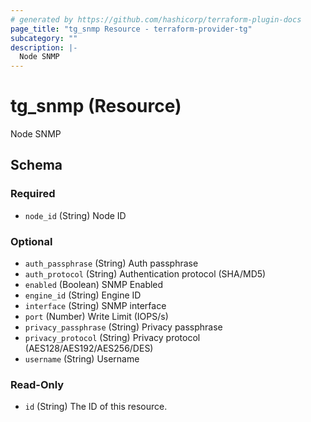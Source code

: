 ```yaml
---
# generated by https://github.com/hashicorp/terraform-plugin-docs
page_title: "tg_snmp Resource - terraform-provider-tg"
subcategory: ""
description: |-
  Node SNMP
---
```


# tg_snmp (Resource)

Node SNMP



<!-- schema generated by tfplugindocs -->
## Schema

### Required

- `node_id` (String) Node ID

### Optional

- `auth_passphrase` (String) Auth passphrase
- `auth_protocol` (String) Authentication protocol (SHA/MD5)
- `enabled` (Boolean) SNMP Enabled
- `engine_id` (String) Engine ID
- `interface` (String) SNMP interface
- `port` (Number) Write Limit (IOPS/s)
- `privacy_passphrase` (String) Privacy passphrase
- `privacy_protocol` (String) Privacy protocol (AES128/AES192/AES256/DES)
- `username` (String) Username

### Read-Only

- `id` (String) The ID of this resource.



